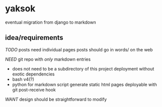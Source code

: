 yaksok
======

eventual migration from django to markdown


idea/requirements
-----------------

*TODO*
posts need individual pages
posts should go in words/ on the web


*NEED*
git repo with _only_ markdown entries
* does not need to be a subdirectory of this project
deployment without exotic dependencies
* bash v4(?)
* python for markdown script
generate static html pages
deployable with git post-receive hook


*WANT*
design should be straightforward to modify


